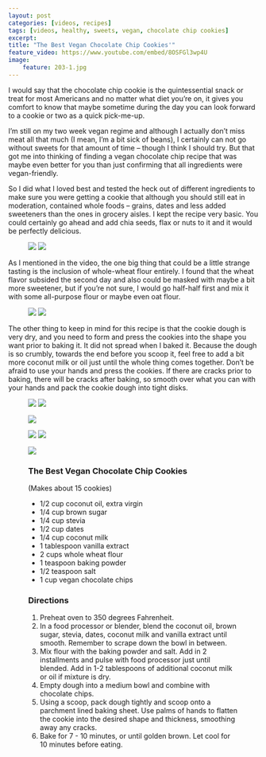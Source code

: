 ```yaml
---
layout: post
categories: [videos, recipes]
tags: [videos, healthy, sweets, vegan, chocolate chip cookies]
excerpt: 
title: "The Best Vegan Chocolate Chip Cookies'" 
feature_video: https://www.youtube.com/embed/8OSFGl3wp4U
image:   
    feature: 203-1.jpg
---
```


I would say that the chocolate chip cookie is the quintessential snack or treat for most Americans and no matter what diet you’re on, it gives you comfort to know that maybe sometime during the day you can look forward to a cookie or two as a quick pick-me-up.

I’m still on my two week vegan regime and although I actually don’t miss meat all that much (I mean, I’m a bit sick of beans), I certainly can not go without sweets for that amount of time – though I think I should try.  But that got me into thinking of finding a vegan chocolate chip recipe that was maybe even better for you than just confirming that all ingredients were vegan-friendly.

So I did what I loved best and tested the heck out of different ingredients to make sure you were getting a cookie that although you should still eat in moderation, contained whole foods – grains, dates and less added sweeteners than the ones in grocery aisles.  I kept the recipe very basic.  You could certainly go ahead and add chia seeds, flax or nuts to it and it would be perfectly delicious.

<figure class="half">
    <img src="/images/203-2.jpg">
    <img src="/images/203-3.jpg">
</figure>

As I mentioned in the video, the one big thing that could be a little strange tasting is the inclusion of whole-wheat flour entirely.  I found that the wheat flavor subsided the second day and also could be masked with maybe a bit more sweetener, but if you’re not sure, I would go half-half first and mix it with some all-purpose flour or maybe even oat flour.

<figure class="half">
    <img src="/images/203-4.jpg">
    <img src="/images/203-5.jpg">
</figure>

The other thing to keep in mind for this recipe is that the cookie dough is very dry, and you need to form and press the cookies into the shape you want prior to baking it.  It did not spread when I baked it.  Because the dough is so crumbly, towards the end before you scoop it, feel free to add a bit more coconut milk or oil just until the whole thing comes together.  Don’t be afraid to use your hands and press the cookies.  If there are cracks prior to baking, there will be cracks after baking, so smooth over what you can with your hands and pack the cookie dough into tight disks.



<figure class="half">
    <img src="/images/203-6.jpg">
    <img src="/images/203-7.jpg">
</figure>

<figure>
    <img src="/images/203-9.jpg">

</figure>

<figure class="half">
    <img src="/images/203-10.jpg">
    <img src="/images/203-12.jpg">
</figure>

<figure>
    <img src="/images/203-14.JPG">
</figure>

<figure class="ingredients" markdown="1">

### The Best Vegan Chocolate Chip Cookies

(Makes about 15 cookies)

- 1/2 cup coconut oil, extra virgin 
- 1/4 cup brown sugar
- 1/4 cup stevia
- 1/2 cup dates
- 1/4 cup coconut milk 
- 1 tablespoon vanilla extract
- 2 cups whole wheat flour
- 1 teaspoon baking powder
- 1/2 teaspoon salt
- 1 cup vegan chocolate chips
 

</figure>
<figure class="directions" markdown="1">

### Directions

1. Preheat oven to 350 degrees Fahrenheit.
2. In a food processor or blender, blend the coconut oil, brown sugar, stevia, dates, coconut milk and vanilla extract until smooth.  Remember to scrape down the bowl in between.
3. Mix flour with the baking powder and salt.  Add in 2 installments and pulse with food processor just until blended.  Add in 1-2 tablespoons of additional coconut milk or oil if mixture is dry.
4. Empty dough into a medium bowl and combine with chocolate chips.
5. Using a scoop, pack dough tightly and scoop onto a parchment lined baking sheet. Use palms of hands to flatten the cookie into the desired shape and thickness, smoothing away any cracks.
6. Bake for 7 - 10 minutes, or until golden brown.  Let cool for 10 minutes before eating.

</figure>

